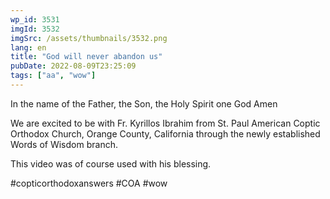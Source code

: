 ```yaml
---
wp_id: 3531
imgId: 3532
imgSrc: /assets/thumbnails/3532.png
lang: en
title: "God will never abandon us"
pubDate: 2022-08-09T23:25:09
tags: ["aa", "wow"]
---
```

<!-- page: 6 -->

<p>In the name of the Father, the Son, the Holy Spirit one God Amen </p>
<p>We are excited to be with Fr. Kyrillos Ibrahim from St. Paul American Coptic Orthodox Church, Orange County, California through the newly established Words of Wisdom branch.</p>
<p>This video was of course used with his blessing. </p>
<p>#copticorthodoxanswers #COA #wow</p>
